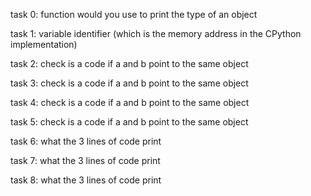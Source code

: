 task 0:  function would you use to print the type of an object

task 1: variable identifier (which is the memory address in the CPython implementation)

task 2: check is a code if a and b point to the same object

task 3: check is a code if a and b point to the same object

task 4: check is a code if a and b point to the same object

task 5: check is a code if a and b point to the same object

task 6: what the 3 lines of code print

task 7: what the 3 lines of code print

task 8: what the 3 lines of code print